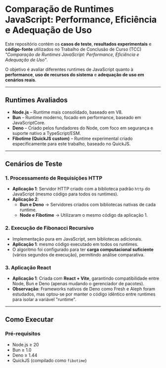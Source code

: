 # Comparação de Runtimes JavaScript: Performance, Eficiência e Adequação de Uso

Este repositório contém os **casos de teste**, **resultados experimentais** e **código-fonte** utilizados no Trabalho de Conclusão de Curso (TCC) *"Comparação de Runtimes JavaScript: Performance, Eficiência e Adequação de Uso"*.

O objetivo é avaliar diferentes runtimes de JavaScript quanto à **performance**, **uso de recursos do sistema** e **adequação de uso em cenários reais**.

---

## Runtimes Avaliados
- **Node.js** – Runtime mais consolidado, baseado em V8.
- **Bun** – Runtime moderno, focado em performance, baseado em JavaScriptCore.
- **Deno** – Criado pelos fundadores do Node, com foco em segurança e suporte nativo a TypeScript/ESM.
- **Fibotime (QuickJS custom)** – Runtime experimental criado especificamente para este trabalho, baseado no QuickJS.

---

## Cenários de Teste

### 1. Processamento de Requisições HTTP
- **Aplicação 1**: Servidor HTTP criado com a biblioteca padrão `http` do JavaScript (mesmo código para todos os runtimes).
- **Aplicação 2**:  
  - **Bun e Deno** → Servidores criados com bibliotecas nativas de cada runtime.  
  - **Node e Fibotime** → Utilizaram o mesmo código da aplicação 1.  

### 2. Execução de Fibonacci Recursivo
- Implementação pura em JavaScript, sem bibliotecas adicionais.
- **Aplicação 1**: mesmo código executado em todos os runtimes.
- O algoritmo foi configurado para ter **carga computacional suficiente** (vários segundos de execução), permitindo análise comparativa.

### 3. Aplicação React
- **Aplicação 1**: Criada com **React + Vite**, garantindo compatibilidade entre Node, Bun e Deno (apenas mudando o gerenciador de pacotes).
- **Observação**: Frameworks nativos de Deno como Fresh e Aleph foram estudados, mas optou-se por manter o código idêntico entre runtimes para isolar a variável "runtime".

---

## Como Executar

### Pré-requisitos
- Node.js ≥ 20
- Bun ≥ 1.0
- Deno ≥ 1.44
- QuickJS (compilado como `fibotime`)
